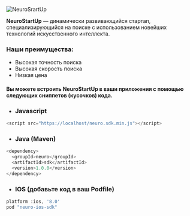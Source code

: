 ![NeuroSrartUp](https://camo.githubusercontent.com/ace14ee894d150192a7b05b12410738aa65528da742bbce69315a5f441320ea7/68747470733a2f2f692e696d6775722e636f6d2f495a4f525769492e706e67)



**NeuroStartUp** — динамически развивающийся стартап, специализирующийся на поиске с использованием новейших технологий искусственного интеллекта. 

### Наши преимущества:

* Высокая точность поиска
* Высокая скорость поиска
* Низкая цена

#### Вы можете встроить NeuroStartUp в ваши приложения с помощью следующих сниппетов (кусочков) кода.

* ### Javascript

```javascript
<script src="https://localhost/neuro.sdk.min.js"></script>
```

* ### Java (Maven)

```javascript
<dependency>
  <groupId>neuro</groupId>
  <artifactId>sdk</artifactId>
  <version>1.0.0</version>
</dependency>
```

* ### IOS (добавьте код в ваш Podfile)
```javascript
platform :ios, '8.0'
pod "neuro-ios-sdk"
```